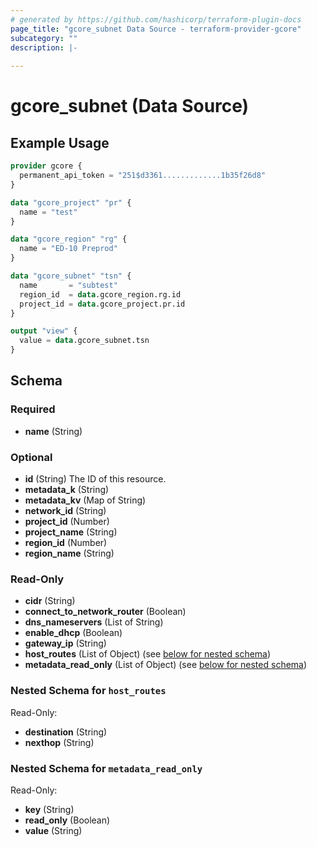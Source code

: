 ```yaml
---
# generated by https://github.com/hashicorp/terraform-plugin-docs
page_title: "gcore_subnet Data Source - terraform-provider-gcore"
subcategory: ""
description: |-
  
---
```


# gcore_subnet (Data Source)



## Example Usage

```terraform
provider gcore {
  permanent_api_token = "251$d3361.............1b35f26d8"
}

data "gcore_project" "pr" {
  name = "test"
}

data "gcore_region" "rg" {
  name = "ED-10 Preprod"
}

data "gcore_subnet" "tsn" {
  name       = "subtest"
  region_id  = data.gcore_region.rg.id
  project_id = data.gcore_project.pr.id
}

output "view" {
  value = data.gcore_subnet.tsn
}
```

<!-- schema generated by tfplugindocs -->
## Schema

### Required

- **name** (String)

### Optional

- **id** (String) The ID of this resource.
- **metadata_k** (String)
- **metadata_kv** (Map of String)
- **network_id** (String)
- **project_id** (Number)
- **project_name** (String)
- **region_id** (Number)
- **region_name** (String)

### Read-Only

- **cidr** (String)
- **connect_to_network_router** (Boolean)
- **dns_nameservers** (List of String)
- **enable_dhcp** (Boolean)
- **gateway_ip** (String)
- **host_routes** (List of Object) (see [below for nested schema](#nestedatt--host_routes))
- **metadata_read_only** (List of Object) (see [below for nested schema](#nestedatt--metadata_read_only))

<a id="nestedatt--host_routes"></a>
### Nested Schema for `host_routes`

Read-Only:

- **destination** (String)
- **nexthop** (String)


<a id="nestedatt--metadata_read_only"></a>
### Nested Schema for `metadata_read_only`

Read-Only:

- **key** (String)
- **read_only** (Boolean)
- **value** (String)


